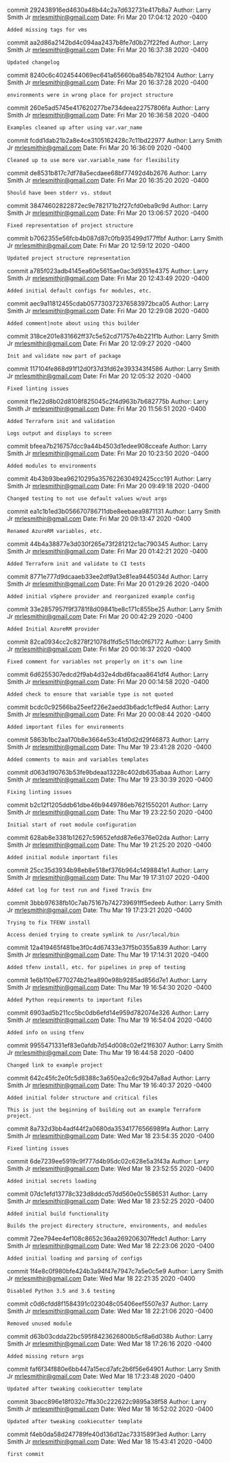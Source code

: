 commit 292438916ed4630a48b44c2a7d632731e417b8a7
Author: Larry Smith Jr <mrlesmithjr@gmail.com>
Date:   Fri Mar 20 17:04:12 2020 -0400

    Added missing tags for vms

commit aa2d86a2142bd4c094aa2437b8fe7d0b27f22fed
Author: Larry Smith Jr <mrlesmithjr@gmail.com>
Date:   Fri Mar 20 16:37:38 2020 -0400

    Updated changelog

commit 8240c6c4024544069ec641a65660ba854b782104
Author: Larry Smith Jr <mrlesmithjr@gmail.com>
Date:   Fri Mar 20 16:37:28 2020 -0400

    environments were in wrong place for project structure

commit 260e5ad5745e417620277be734deea22757806fa
Author: Larry Smith Jr <mrlesmithjr@gmail.com>
Date:   Fri Mar 20 16:36:58 2020 -0400

    Examples cleaned up after using var.var_name

commit fcdd1dab21b2a8e4ce3105162428c7c11bd22977
Author: Larry Smith Jr <mrlesmithjr@gmail.com>
Date:   Fri Mar 20 16:36:09 2020 -0400

    Cleaned up to use more var.variable_name for flexibility

commit de8531b817c7df78a5ecdaee68bf77492d4b2676
Author: Larry Smith Jr <mrlesmithjr@gmail.com>
Date:   Fri Mar 20 16:35:20 2020 -0400

    Should have been stderr vs. stdout

commit 38474602822872ec9e782171b2f27cfd0eba9c9d
Author: Larry Smith Jr <mrlesmithjr@gmail.com>
Date:   Fri Mar 20 13:06:57 2020 -0400

    Fixed representation of project structure

commit b7062355e56fcb4b087d87c0fb935499d177ffbf
Author: Larry Smith Jr <mrlesmithjr@gmail.com>
Date:   Fri Mar 20 12:59:12 2020 -0400

    Updated project structure representation

commit a785f023adb4145ea60e5615ae0ac3d9351e4375
Author: Larry Smith Jr <mrlesmithjr@gmail.com>
Date:   Fri Mar 20 12:43:49 2020 -0400

    Added initial default configs for modules, etc.

commit aec9a11812455cdab057730372376583972bca05
Author: Larry Smith Jr <mrlesmithjr@gmail.com>
Date:   Fri Mar 20 12:29:08 2020 -0400

    Added comment|note about using this builder

commit 318ce201e831662ff37c5e52cd71757e4b221f1b
Author: Larry Smith Jr <mrlesmithjr@gmail.com>
Date:   Fri Mar 20 12:09:27 2020 -0400

    Init and validate now part of package

commit 117104fe868d91f12d0f37d3fd62e393343f4586
Author: Larry Smith Jr <mrlesmithjr@gmail.com>
Date:   Fri Mar 20 12:05:32 2020 -0400

    Fixed linting issues

commit f1e22d8b02d8108f825045c2f4d963b7b682775b
Author: Larry Smith Jr <mrlesmithjr@gmail.com>
Date:   Fri Mar 20 11:56:51 2020 -0400

    Added Terraform init and validation
    
    Logs output and displays to screen

commit bfeea7b216757dcc9a44b4503d1edee908cceafe
Author: Larry Smith Jr <mrlesmithjr@gmail.com>
Date:   Fri Mar 20 10:23:50 2020 -0400

    Added modules to environments

commit 4b43b93bea96210295a357622630492425ccc191
Author: Larry Smith Jr <mrlesmithjr@gmail.com>
Date:   Fri Mar 20 09:49:18 2020 -0400

    Changed testing to not use default values w/out args

commit ea1c1b1ed3b056670786711dbe8eebaea9871131
Author: Larry Smith Jr <mrlesmithjr@gmail.com>
Date:   Fri Mar 20 09:13:47 2020 -0400

    Renamed AzureRM variables, etc.

commit 44b4a38877e3d030f265e73f281212c1ac790345
Author: Larry Smith Jr <mrlesmithjr@gmail.com>
Date:   Fri Mar 20 01:42:21 2020 -0400

    Added Terraform init and validate to CI tests

commit 8771e777d9dcaaeb33ee2df9a13e81ea9445034d
Author: Larry Smith Jr <mrlesmithjr@gmail.com>
Date:   Fri Mar 20 01:29:26 2020 -0400

    Added initial vSphere provider and reorganized example config

commit 33e2857957f9f3781f8d09841be8c171c855be25
Author: Larry Smith Jr <mrlesmithjr@gmail.com>
Date:   Fri Mar 20 00:42:29 2020 -0400

    Added Initial AzureRM provider

commit 82ca0934cc2c8278f21078d1fd5c511dc0f67172
Author: Larry Smith Jr <mrlesmithjr@gmail.com>
Date:   Fri Mar 20 00:16:37 2020 -0400

    Fixed comment for variables not properly on it's own line

commit 6d6255307edcd2f9ab4d32e4dbd6facaa8641df4
Author: Larry Smith Jr <mrlesmithjr@gmail.com>
Date:   Fri Mar 20 00:14:58 2020 -0400

    Added check to ensure that variable type is not quoted

commit bcdc0c92566ba25eef226e2aedd3b6adc1cf9ed4
Author: Larry Smith Jr <mrlesmithjr@gmail.com>
Date:   Fri Mar 20 00:08:44 2020 -0400

    Added important files for environments

commit 5863b1bc2aa170b8e3664e53c41d0d2d29f46873
Author: Larry Smith Jr <mrlesmithjr@gmail.com>
Date:   Thu Mar 19 23:41:28 2020 -0400

    Added comments to main and variables templates

commit d063d190763b53fe9bdeaa13228c402db635abaa
Author: Larry Smith Jr <mrlesmithjr@gmail.com>
Date:   Thu Mar 19 23:30:39 2020 -0400

    Fixing linting issues

commit b2c12f1205ddb61dbe46b9449786eb7621550201
Author: Larry Smith Jr <mrlesmithjr@gmail.com>
Date:   Thu Mar 19 23:22:50 2020 -0400

    Initial start of root module configuration

commit 628ab8e3381b12627c59652efdd87e6e376e02da
Author: Larry Smith Jr <mrlesmithjr@gmail.com>
Date:   Thu Mar 19 21:25:20 2020 -0400

    Added initial module important files

commit 25cc35d3934b98eb8e518ef376b964c1498841e1
Author: Larry Smith Jr <mrlesmithjr@gmail.com>
Date:   Thu Mar 19 17:31:07 2020 -0400

    Added cat log for test run and fixed Travis Env

commit 3bbb97638fb10c7ab75167b742739691ff5edeeb
Author: Larry Smith Jr <mrlesmithjr@gmail.com>
Date:   Thu Mar 19 17:23:21 2020 -0400

    Trying to fix TFENV install
    
    Access denied trying to create symlink to /usr/local/bin

commit 12a419465f481be3f0c4d67433e37f5b0355a839
Author: Larry Smith Jr <mrlesmithjr@gmail.com>
Date:   Thu Mar 19 17:14:31 2020 -0400

    Added tfenv install, etc. for pipelines in prep of testing

commit 1e6b110e6770274b21ea890e98b9285ad856d7e1
Author: Larry Smith Jr <mrlesmithjr@gmail.com>
Date:   Thu Mar 19 16:54:30 2020 -0400

    Added Python requirements to important files

commit 6903ad5b211cc5bc0db6efd14e959d782074e326
Author: Larry Smith Jr <mrlesmithjr@gmail.com>
Date:   Thu Mar 19 16:54:04 2020 -0400

    Added info on using tfenv

commit 9955471331ef83e0afdb7d54d008c02ef21f6307
Author: Larry Smith Jr <mrlesmithjr@gmail.com>
Date:   Thu Mar 19 16:44:58 2020 -0400

    Changed link to example project

commit 642c45fc2e0fc5d8388c3a650ea2c6c92b47a8ad
Author: Larry Smith Jr <mrlesmithjr@gmail.com>
Date:   Thu Mar 19 16:40:37 2020 -0400

    Added initial folder structure and critical files
    
    This is just the beginning of building out an example Terraform project.

commit 8a732d3bb4adf44f2a0680da35341776566989fa
Author: Larry Smith Jr <mrlesmithjr@gmail.com>
Date:   Wed Mar 18 23:54:35 2020 -0400

    Fixed linting issues

commit 6de7239ee5919c9f777d4b95dc02c628e5a3f43a
Author: Larry Smith Jr <mrlesmithjr@gmail.com>
Date:   Wed Mar 18 23:52:55 2020 -0400

    Added initial secrets loading

commit 07dc1efd13778c323d8ddcd57dd560e0c5586531
Author: Larry Smith Jr <mrlesmithjr@gmail.com>
Date:   Wed Mar 18 23:52:25 2020 -0400

    Added initial build functionality
    
    Builds the project directory structure, environments, and modules

commit 72ee794ee4ef108c8652c36aa269206307ffedc1
Author: Larry Smith Jr <mrlesmithjr@gmail.com>
Date:   Wed Mar 18 22:23:06 2020 -0400

    Added initial loading and parsing of configs

commit 1f4e8c0f980bfe424b3a94f47e7947c7a5e0c5e9
Author: Larry Smith Jr <mrlesmithjr@gmail.com>
Date:   Wed Mar 18 22:21:35 2020 -0400

    Disabled Python 3.5 and 3.6 testing

commit c0d6cfdd8f1584391c023048c05406eef5507e37
Author: Larry Smith Jr <mrlesmithjr@gmail.com>
Date:   Wed Mar 18 22:21:06 2020 -0400

    Removed unused module

commit d63b03cdda22bc595f8423626800b5cf8a6d038b
Author: Larry Smith Jr <mrlesmithjr@gmail.com>
Date:   Wed Mar 18 17:26:16 2020 -0400

    Added missing return args

commit faf6f34f880e6bb447a15ecd7afc2b6f56e64901
Author: Larry Smith Jr <mrlesmithjr@gmail.com>
Date:   Wed Mar 18 17:23:48 2020 -0400

    Updated after tweaking cookiecutter template

commit 3bacc896e18f032c7ffa30c222622c9895a38f58
Author: Larry Smith Jr <mrlesmithjr@gmail.com>
Date:   Wed Mar 18 16:52:02 2020 -0400

    Updated after tweaking cookiecutter template

commit f4eb0da58d247789fe40d136d12ac7331589f3ed
Author: Larry Smith Jr <mrlesmithjr@gmail.com>
Date:   Wed Mar 18 15:43:41 2020 -0400

    first commit
